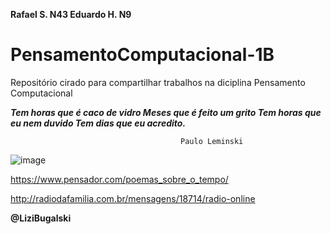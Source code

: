 ****Rafael S. N43 Eduardo H. N9****

# PensamentoComputacional-1B

Repositório cirado para compartilhar trabalhos na diciplina Pensamento Computacional

***Tem horas que é caco de vidro
Meses que é feito um grito
Tem horas que eu nem duvido
Tem dias que eu acredito.*** 
                                          
                                          Paulo Leminski
                                             
                                            

![image](https://user-images.githubusercontent.com/109983742/188489490-b82ea276-c654-4acc-8dff-4674eccaf6c7.png)

https://www.pensador.com/poemas_sobre_o_tempo/

http://radiodafamilia.com.br/mensagens/18714/radio-online

**@LiziBugalski**
